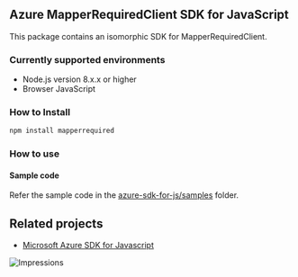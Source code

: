 ## Azure MapperRequiredClient SDK for JavaScript

This package contains an isomorphic SDK for MapperRequiredClient.

### Currently supported environments

- Node.js version 8.x.x or higher
- Browser JavaScript

### How to Install

```bash
npm install mapperrequired
```

### How to use

#### Sample code

Refer the sample code in the [azure-sdk-for-js/samples](https://github.com/Azure/azure-sdk-for-js/tree/master/samples) folder.

## Related projects

- [Microsoft Azure SDK for Javascript](https://github.com/Azure/azure-sdk-for-js)


![Impressions](https://azure-sdk-impressions.azurewebsites.net/api/impressions/azure-sdk-for-js%2Fsdk%2Fcdn%2Farm-cdn%2FREADME.png)
